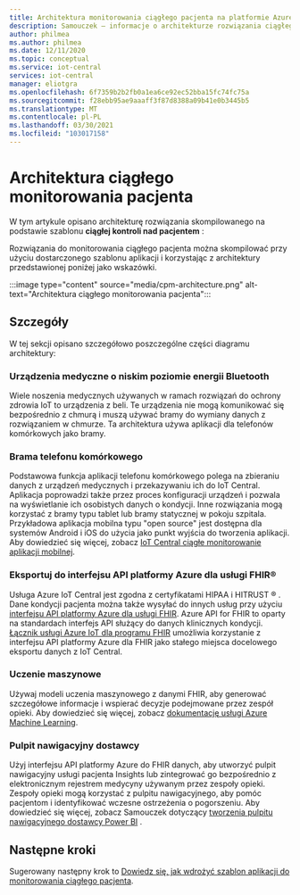 ```yaml
---
title: Architektura monitorowania ciągłego pacjenta na platformie Azure IoT Central | Microsoft Docs
description: Samouczek — informacje o architekturze rozwiązania ciągłego monitorowania pacjenta.
author: philmea
ms.author: philmea
ms.date: 12/11/2020
ms.topic: conceptual
ms.service: iot-central
services: iot-central
manager: eliotgra
ms.openlocfilehash: 6f7359b2b2fb0a1ea6ce92ec52bba15fc74fc75a
ms.sourcegitcommit: f28ebb95ae9aaaff3f87d8388a09b41e0b3445b5
ms.translationtype: MT
ms.contentlocale: pl-PL
ms.lasthandoff: 03/30/2021
ms.locfileid: "103017158"
---
```

# <a name="continuous-patient-monitoring-architecture"></a>Architektura ciągłego monitorowania pacjenta

W tym artykule opisano architekturę rozwiązania skompilowanego na podstawie szablonu **ciągłej kontroli nad pacjentem** :

Rozwiązania do monitorowania ciągłego pacjenta można skompilować przy użyciu dostarczonego szablonu aplikacji i korzystając z architektury przedstawionej poniżej jako wskazówki.

:::image type="content" source="media/cpm-architecture.png" alt-text="Architektura ciągłego monitorowania pacjenta":::

## <a name="details"></a>Szczegóły

W tej sekcji opisano szczegółowo poszczególne części diagramu architektury:

### <a name="bluetooth-low-energy-ble-medical-devices"></a>Urządzenia medyczne o niskim poziomie energii Bluetooth

Wiele noszenia medycznych używanych w ramach rozwiązań do ochrony zdrowia IoT to urządzenia z beli. Te urządzenia nie mogą komunikować się bezpośrednio z chmurą i muszą używać bramy do wymiany danych z rozwiązaniem w chmurze. Ta architektura używa aplikacji dla telefonów komórkowych jako bramy.

### <a name="mobile-phone-gateway"></a>Brama telefonu komórkowego

Podstawowa funkcja aplikacji telefonu komórkowego polega na zbieraniu danych z urządzeń medycznych i przekazywaniu ich do IoT Central. Aplikacja poprowadzi także przez proces konfiguracji urządzeń i pozwala na wyświetlanie ich osobistych danych o kondycji. Inne rozwiązania mogą korzystać z bramy typu tablet lub bramy statycznej w pokoju szpitala. Przykładowa aplikacja mobilna typu "open source" jest dostępna dla systemów Android i iOS do użycia jako punkt wyjścia do tworzenia aplikacji. Aby dowiedzieć się więcej, zobacz [IoT Central ciągłe monitorowanie aplikacji mobilnej](/samples/iot-for-all/iotc-cpm-sample/iotc-cpm-sample/).

### <a name="export-to-azure-api-for-fhirreg"></a>Eksportuj do interfejsu API platformy Azure dla usługi FHIR&reg;

Usługa Azure IoT Central jest zgodna z certyfikatami HIPAA i HITRUST &reg; . Dane kondycji pacjenta można także wysyłać do innych usług przy użyciu [interfejsu API platformy Azure dla usługi FHIR](../../healthcare-apis/fhir/overview.md). Azure API for FHIR to oparty na standardach interfejs API służący do danych klinicznych kondycji. [Łącznik usługi Azure IoT dla programu FHIR](../../healthcare-apis/fhir/iot-fhir-portal-quickstart.md) umożliwia korzystanie z interfejsu API platformy Azure dla FHIR jako stałego miejsca docelowego eksportu danych z IoT Central.

### <a name="machine-learning"></a>Uczenie maszynowe

Używaj modeli uczenia maszynowego z danymi FHIR, aby generować szczegółowe informacje i wspierać decyzje podejmowane przez zespół opieki. Aby dowiedzieć się więcej, zobacz [dokumentację usługi Azure Machine Learning](../../machine-learning/index.yml).

### <a name="provider-dashboard"></a>Pulpit nawigacyjny dostawcy

Użyj interfejsu API platformy Azure do FHIR danych, aby utworzyć pulpit nawigacyjny usługi pacjenta Insights lub zintegrować go bezpośrednio z elektronicznym rejestrem medycyny używanym przez zespoły opieki. Zespoły opieki mogą korzystać z pulpitu nawigacyjnego, aby pomóc pacjentom i identyfikować wczesne ostrzeżenia o pogorszeniu. Aby dowiedzieć się więcej, zobacz Samouczek dotyczący [tworzenia pulpitu nawigacyjnego dostawcy Power BI](tutorial-health-data-triage.md) .

## <a name="next-steps"></a>Następne kroki

Sugerowany następny krok to [Dowiedz się, jak wdrożyć szablon aplikacji do monitorowania ciągłego pacjenta](tutorial-continuous-patient-monitoring.md).